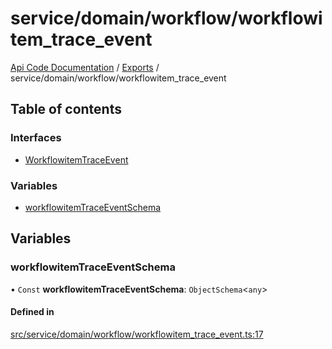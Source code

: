 # service/domain/workflow/workflowitem\_trace\_event
 
[Api Code Documentation](../README.md) / [Exports](../modules.md) / service/domain/workflow/workflowitem\_trace\_event

## Table of contents

### Interfaces

- [WorkflowitemTraceEvent](../interfaces/service_domain_workflow_workflowitem_trace_event.WorkflowitemTraceEvent.md)

### Variables

- [workflowitemTraceEventSchema](service_domain_workflow_workflowitem_trace_event.md#workflowitemtraceeventschema)

## Variables

### workflowitemTraceEventSchema

• `Const` **workflowitemTraceEventSchema**: `ObjectSchema`\<`any`\>

#### Defined in

[src/service/domain/workflow/workflowitem_trace_event.ts:17](https://github.com/openkfw/TruBudget/blob/086d599/api/src/service/domain/workflow/workflowitem_trace_event.ts#L17)
